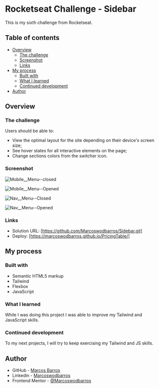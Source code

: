 # Rocketseat Challenge - Sidebar

This is my sixth challenge from Rocketseat.

## Table of contents

- [Overview](#overview)
  - [The challenge](#the-challenge)
  - [Screenshot](#screenshot)
  - [Links](#links)
- [My process](#my-process)
  - [Built with](#built-with)
  - [What I learned](#what-i-learned)
  - [Continued development](#continued-development)
- [Author](#author)


## Overview

### The challenge

Users should be able to:

- View the optimal layout for the site depending on their device's screen size;
- See hover states for all interactive elements on the page;
- Change sections colors from the switcher icon.

### Screenshot

![Mobile__Menu--closed](https://user-images.githubusercontent.com/108278189/222754417-03639e12-54b2-4f7f-a3ed-dfc8c254bded.png)

![Mobile__Menu--Opened](https://user-images.githubusercontent.com/108278189/222754445-3b836252-7a6b-4700-8b5b-0ca3c21200f0.png)

![Nav__Menu--Closed](https://user-images.githubusercontent.com/108278189/222754476-892fd9c0-c08e-434e-bc49-f50ecdc689e6.png)

![Nav__Menu--Opened](https://user-images.githubusercontent.com/108278189/222754503-3485e8b3-b874-40f9-8359-d6c4acd5d5ca.png)


### Links

- Solution URL: [https://github.com/Marcoswodbarros/Sidebar.git]
- Deploy: [https://marcoswodbarros.github.io/PricingTable/]


## My process

### Built with

- Semantic HTML5 markup
- Tailwind
- Flexbox
- JavaScript

### What I learned

While I was doing this project I was able to improve my Tailwind and JavaScript skills.

### Continued development

To my next projects, I will try to keep exercising my Tailwind and JS skills.


## Author

- GitHub - [Marcos Barros](https://github.com/Marcoswodbarros)
- Linkedin - [Marcoswodbarros](www.linkedin.com/in/marcoswodbarros)
- Frontend Mentor - [@Marcoswodbarros](https://www.frontendmentor.io/profile/Marcoswodbarros)
